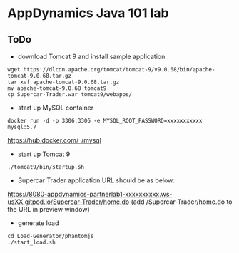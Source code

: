 # AppDynamics Java 101 lab

## ToDo

- download Tomcat 9 and install sample application

```
wget https://dlcdn.apache.org/tomcat/tomcat-9/v9.0.68/bin/apache-tomcat-9.0.68.tar.gz
tar xvf apache-tomcat-9.0.68.tar.gz
mv apache-tomcat-9.0.68 tomcat9
cp Supercar-Trader.war tomcat9/webapps/
```

- start up MySQL container

```
docker run -d -p 3306:3306 -e MYSQL_ROOT_PASSWORD=xxxxxxxxxxx mysql:5.7
```

https://hub.docker.com/_/mysql


- start up Tomcat 9

```
./tomcat9/bin/startup.sh
```


- Supercar Trader application URL should be as below:

https://8080-appdynamics-partnerlab1-xxxxxxxxxx.ws-usXX.gitpod.io/Supercar-Trader/home.do
(add /Supercar-Trader/home.do to the URL in preview window)

- generate load 

```
cd Load-Generator/phantomjs
./start_load.sh
```




